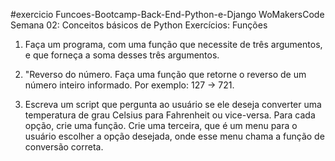 #exercicio Funcoes-Bootcamp-Back-End-Python-e-Django
WoMakersCode
Semana 02: Conceitos básicos de Python
Exercícios: Funções

1. Faça um programa, com uma função que necessite de três
argumentos, e que forneça a soma desses três argumentos.

2. "Reverso do número. Faça uma função que retorne o reverso de
um número inteiro informado. Por exemplo: 127 -> 721.

3. Escreva um script que pergunta ao usuário se ele deseja
converter uma temperatura de grau Celsius para Fahrenheit ou
vice-versa. Para cada opção, crie uma função. Crie uma terceira,
que é um menu para o usuário escolher a opção desejada, onde
esse menu chama a função de conversão correta.

